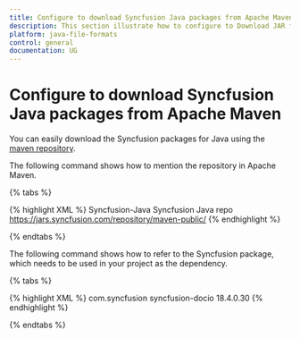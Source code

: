 ```yaml
---
title: Configure to download Syncfusion Java packages from Apache Maven | Syncfusion
description: This section illustrate how to configure to Download JAR from Apache Maven.
platform: java-file-formats
control: general
documentation: UG
---
```

# Configure to download Syncfusion Java packages from Apache Maven

You can easily download the Syncfusion packages for Java using the [maven repository](https://jars.syncfusion.com/).

The following command shows how to mention the repository in Apache Maven.

{% tabs %}  

{% highlight XML %}
<repository>
<id>Syncfusion-Java</id>
<name>Syncfusion Java repo</name>
<url>https://jars.syncfusion.com/repository/maven-public/</url>
</repository>
{% endhighlight %}

{% endtabs %}

The following command shows how to refer to the Syncfusion package, which needs to be used in your project as the dependency.

{% tabs %}  

{% highlight XML %}
<dependency>
<groupId>com.syncfusion</groupId>
<artifactId>syncfusion-docio</artifactId>
<version>18.4.0.30</version>
</dependency>
{% endhighlight %}

{% endtabs %}

